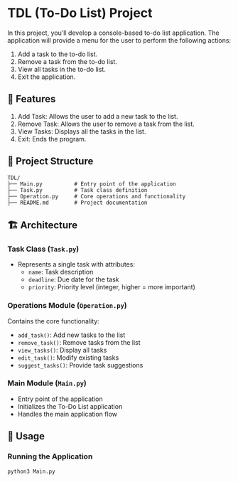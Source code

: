 # TDL (To-Do List) Project

In this project, you'll develop a console-based to-do list application. The application will provide a menu for the user to perform the following actions: 
1. Add a task to the to-do list. 
2. Remove a task from the to-do list. 
3. View all tasks in the to-do list. 
4. Exit the application. 

## 🚀 Features

1. Add Task: Allows the user to add a new task to the list. 
2. Remove Task: Allows the user to remove a task from the list. 
3. View Tasks: Displays all the tasks in the list. 
4. Exit: Ends the program. 

## 📁 Project Structure

```
TDL/
├── Main.py          # Entry point of the application
├── Task.py          # Task class definition
├── Operation.py     # Core operations and functionality
├── README.md        # Project documentation
```

## 🏗️ Architecture

### Task Class (`Task.py`)
- Represents a single task with attributes:
  - `name`: Task description
  - `deadline`: Due date for the task
  - `priority`: Priority level (integer, higher = more important)

### Operations Module (`Operation.py`)
Contains the core functionality:
- `add_task()`: Add new tasks to the list
- `remove_task()`: Remove tasks from the list
- `view_tasks()`: Display all tasks
- `edit_task()`: Modify existing tasks
- `suggest_tasks()`: Provide task suggestions

### Main Module (`Main.py`)
- Entry point of the application
- Initializes the To-Do List application
- Handles the main application flow

## 🎯 Usage

### Running the Application

```bash
python3 Main.py
```
